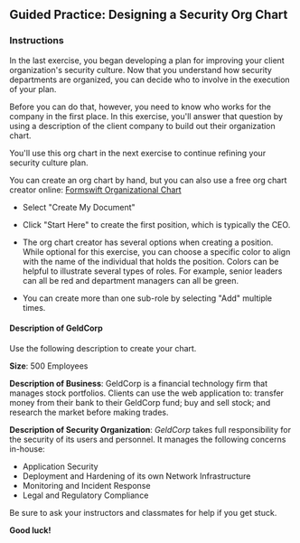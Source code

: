 ## Guided Practice: Designing a Security Org Chart

### Instructions

In the last exercise, you began developing a plan for improving your client organization's security culture. Now that you understand how security departments are organized, you can decide who to involve in the execution of your plan.

Before you can do that, however, you need to know who works for the company in the first place. In this exercise, you'll answer that question by using a description of the client company to build out their organization chart.

You'll use this org chart in the next exercise to continue refining your security culture plan.

You can create an org chart by hand, but you can also use a free org chart creator online: [Formswift Organizational Chart](https://formswift.com/organizational-chart)
  
  - Select "Create My Document"
  
  - Click "Start Here" to create the first position, which is typically the CEO.
  
  - The org chart creator has several options when creating a position. While optional for this exercise, you can choose a specific color to align with the name of the individual that holds the position. Colors can be helpful to illustrate several types of roles. For example, senior leaders can all be red and department managers can all be green.
  
  - You can create more than one sub-role by selecting "Add" multiple times.

#### Description of GeldCorp

Use the following description to create your chart. 

**Size**: 500 Employees

**Description of Business**: GeldCorp is a financial technology firm that manages stock portfolios. Clients can use the web application to: transfer money from their bank to their GeldCorp fund; buy and sell stock; and research the market before making trades.

**Description of Security Organization**: _GeldCorp_ takes full responsibility for the security of its users and personnel. It manages the following concerns in-house:
  - Application Security
  - Deployment and Hardening of its own Network Infrastructure
  - Monitoring and Incident Response
  - Legal and Regulatory Compliance

Be sure to ask your instructors and classmates for help if you get stuck.

**Good luck!**
